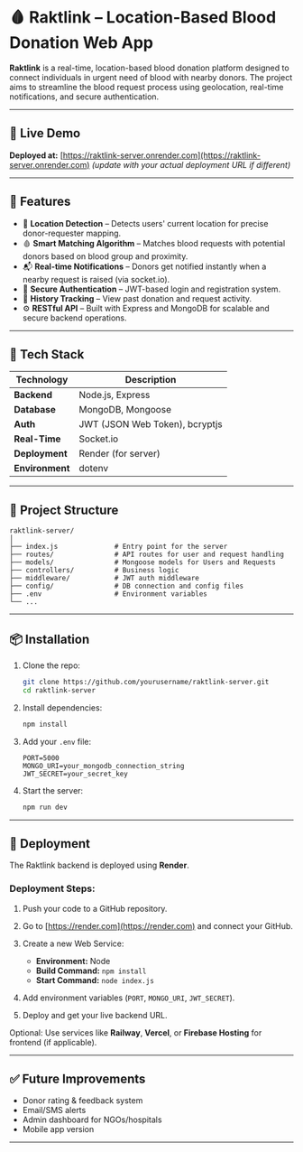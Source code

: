 
# 🩸 Raktlink – Location-Based Blood Donation Web App

**Raktlink** is a real-time, location-based blood donation platform designed to connect individuals in urgent need of blood with nearby donors. The project aims to streamline the blood request process using geolocation, real-time notifications, and secure authentication.

---

## 🔗 Live Demo

**Deployed at:** [https://raktlink-server.onrender.com](https://raktlink-server.onrender.com) *(update with your actual deployment URL if different)*

---

## 🚀 Features

* 🧭 **Location Detection** – Detects users' current location for precise donor-requester mapping.
* 🩸 **Smart Matching Algorithm** – Matches blood requests with potential donors based on blood group and proximity.
* 📬 **Real-time Notifications** – Donors get notified instantly when a nearby request is raised (via socket.io).
* 🔐 **Secure Authentication** – JWT-based login and registration system.
* 📜 **History Tracking** – View past donation and request activity.
* ⚙️ **RESTful API** – Built with Express and MongoDB for scalable and secure backend operations.

---

## 🧰 Tech Stack

| Technology      | Description                    |
| --------------- | ------------------------------ |
| **Backend**     | Node.js, Express               |
| **Database**    | MongoDB, Mongoose              |
| **Auth**        | JWT (JSON Web Token), bcryptjs |
| **Real-Time**   | Socket.io                      |
| **Deployment**  | Render (for server)            |
| **Environment** | dotenv                         |

---

## 📁 Project Structure

```
raktlink-server/
│
├── index.js              # Entry point for the server
├── routes/               # API routes for user and request handling
├── models/               # Mongoose models for Users and Requests
├── controllers/          # Business logic
├── middleware/           # JWT auth middleware
├── config/               # DB connection and config files
├── .env                  # Environment variables
└── ...
```

---

## 📦 Installation

1. Clone the repo:

   ```bash
   git clone https://github.com/yourusername/raktlink-server.git
   cd raktlink-server
   ```

2. Install dependencies:

   ```bash
   npm install
   ```

3. Add your `.env` file:

   ```
   PORT=5000
   MONGO_URI=your_mongodb_connection_string
   JWT_SECRET=your_secret_key
   ```

4. Start the server:

   ```bash
   npm run dev
   ```

---

## 🚀 Deployment

The Raktlink backend is deployed using **Render**.

### Deployment Steps:

1. Push your code to a GitHub repository.
2. Go to [https://render.com](https://render.com) and connect your GitHub.
3. Create a new Web Service:

   * **Environment:** Node
   * **Build Command:** `npm install`
   * **Start Command:** `node index.js`
4. Add environment variables (`PORT`, `MONGO_URI`, `JWT_SECRET`).
5. Deploy and get your live backend URL.

Optional: Use services like **Railway**, **Vercel**, or **Firebase Hosting** for frontend (if applicable).

---

## ✅ Future Improvements

* Donor rating & feedback system
* Email/SMS alerts
* Admin dashboard for NGOs/hospitals
* Mobile app version

---

